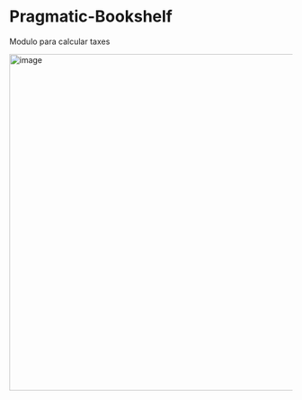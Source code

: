 # Pragmatic-Bookshelf
Modulo para calcular taxes




<img width="599" alt="image" src="https://user-images.githubusercontent.com/77717622/156474258-f7722084-a5d1-470d-84ca-291dd414fd81.png">

